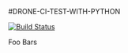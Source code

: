 #DRONE-CI-TEST-WITH-PYTHON

[![Build Status](https://drone.keithdadkins.me/api/badges/keithdadkins/drone-python-example/status.svg)](https://drone.keithdadkins.me/keithdadkins/drone-python-example)

Foo Bars